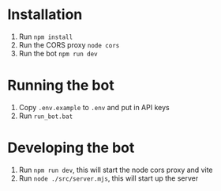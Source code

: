 # Installation
1. Run `npm install`
2. Run the CORS proxy `node cors`
3. Run the bot `npm run dev`

# Running the bot
1. Copy `.env.example` to `.env` and put in API keys
2. Run `run_bot.bat`

# Developing the bot
1. Run `npm run dev`, this will start the node cors proxy and vite
2. Run `node ./src/server.mjs`, this will start up the server